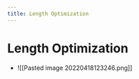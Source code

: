 ```yaml
---
title: Length Optimization
---
```


# Length Optimization
- ![[Pasted image 20220418123246.png]]




